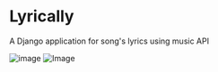 # Lyrically
A Django application for song's lyrics using music API
<p align="center">
  

![image](https://user-images.githubusercontent.com/44247241/50498401-69a8c980-0a0e-11e9-9e98-32f4569e4712.png)
![Image](ezgif.com-optimize.gif)

</p>
